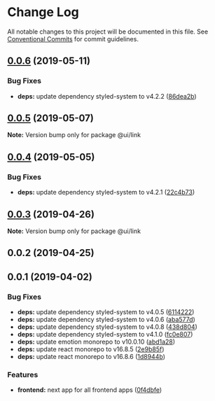 # Change Log

All notable changes to this project will be documented in this file.
See [Conventional Commits](https://conventionalcommits.org) for commit guidelines.

## [0.0.6](https://github.com/monstrs/project-starter/compare/@ui/link@0.0.5...@ui/link@0.0.6) (2019-05-11)


### Bug Fixes

* **deps:** update dependency styled-system to v4.2.2 ([86dea2b](https://github.com/monstrs/project-starter/commit/86dea2b))





## [0.0.5](https://github.com/monstrs/project-starter/compare/@ui/link@0.0.4...@ui/link@0.0.5) (2019-05-07)

**Note:** Version bump only for package @ui/link





## [0.0.4](https://github.com/monstrs/project-starter/compare/@ui/link@0.0.3...@ui/link@0.0.4) (2019-05-05)


### Bug Fixes

* **deps:** update dependency styled-system to v4.2.1 ([22c4b73](https://github.com/monstrs/project-starter/commit/22c4b73))





## [0.0.3](https://github.com/monstrs/project-starter/compare/@ui/link@0.0.2...@ui/link@0.0.3) (2019-04-26)

**Note:** Version bump only for package @ui/link





## 0.0.2 (2019-04-25)



## 0.0.1 (2019-04-02)


### Bug Fixes

* **deps:** update dependency styled-system to v4.0.5 ([6114222](https://github.com/monstrs/project-starter/commit/6114222))
* **deps:** update dependency styled-system to v4.0.6 ([aba577d](https://github.com/monstrs/project-starter/commit/aba577d))
* **deps:** update dependency styled-system to v4.0.8 ([438d804](https://github.com/monstrs/project-starter/commit/438d804))
* **deps:** update dependency styled-system to v4.1.0 ([fc0e807](https://github.com/monstrs/project-starter/commit/fc0e807))
* **deps:** update emotion monorepo to v10.0.10 ([abd1a28](https://github.com/monstrs/project-starter/commit/abd1a28))
* **deps:** update react monorepo to v16.8.5 ([2e9b85f](https://github.com/monstrs/project-starter/commit/2e9b85f))
* **deps:** update react monorepo to v16.8.6 ([1d8944b](https://github.com/monstrs/project-starter/commit/1d8944b))


### Features

* **frontend:** next app for all frontend apps ([0f4dbfe](https://github.com/monstrs/project-starter/commit/0f4dbfe))
